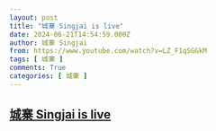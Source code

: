 ```yaml
---
layout: post
title: "城寨 Singjai is live"
date: 2024-06-21T14:54:59.000Z
author: 城寨 Singjai
from: https://www.youtube.com/watch?v=LZ_F1qSGGkM
tags: [ 城寨 ]
comments: True
categories: [ 城寨 ]
---
```

<!--1718981699000-->
[城寨 Singjai is live](https://www.youtube.com/watch?v=LZ_F1qSGGkM)
------

<div>

</div>
